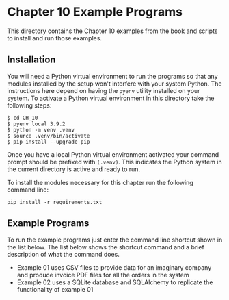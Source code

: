 # Chapter 10 Example Programs

This directory contains the Chapter 10 examples from the book and scripts to install and run those examples.

## Installation

You will need a Python virtual environment to run the programs so that any modules installed by the setup won't interfere with your system Python. The instructions here depend on having the `pyenv` utility installed on your system. To activate a Python virtual environment in this directory take the following steps:

```console
$ cd CH_10
$ pyenv local 3.9.2
$ python -m venv .venv
$ source .venv/bin/activate
$ pip install --upgrade pip
```

Once you have a local Python virtual environment activated your command prompt should be prefixed with `(.venv)`. This indicates the Python system in the current directory is active and ready to run.

To install the modules necessary for this chapter run the following command line:

```console
pip install -r requirements.txt
```

## Example Programs

To run the example programs just enter the command line shortcut shown in the list below. The list below shows the shortcut command and a brief description of what the command does.

- Example 01 uses CSV files to provide data for an imaginary company and produce invoice PDF files for all the orders in the system
- Example 02 uses a SQLite database and SQLAlchemy to replicate the functionality of example 01
